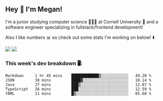 ## Hey 👋 I'm Megan! 
I'm a junior studying computer science 👩🏻‍💻 at Cornell University 🐻 and a software engineer specializing in fullstack/frontend development!

Also I like numbers 📊 so check out some stats I'm working on below! ⬇️

<img src="https://github-readme-stats.vercel.app/api?username=meganyin13&show_icons=true&hide=stars&count_private=true" />

<img src="https://github-readme-stats.vercel.app/api/top-langs/?username=meganyin13&layout=compact&hide=Jupyter%20Notebook" />

### This week's dev breakdown 🖥:
<!--START_SECTION:waka-->
```text
Markdown     1 hr 45 mins    ████████████▒░░░░░░░░░░░░   49.20 % 
JSON         38 mins         ████▓░░░░░░░░░░░░░░░░░░░░   18.14 % 
Java         27 mins         ███▒░░░░░░░░░░░░░░░░░░░░░   12.87 % 
TypeScript   26 mins         ███░░░░░░░░░░░░░░░░░░░░░░   12.59 % 
YAML         11 mins         █▒░░░░░░░░░░░░░░░░░░░░░░░   05.60 % 
```
<!--END_SECTION:waka-->